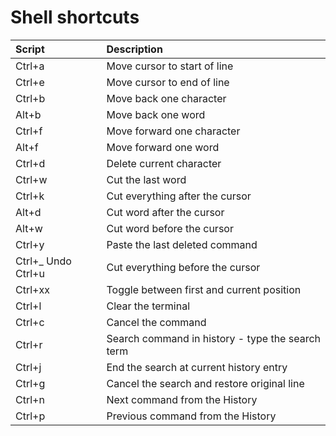 # Shell shortcuts

| Script | Description |
| :--- | :--- |
| Ctrl+a | Move cursor to start of line |
| Ctrl+e | Move cursor to end of line |
| Ctrl+b | Move back one character |
| Alt+b | Move back one word |
| Ctrl+f | Move forward one character |
| Alt+f | Move forward one word |
| Ctrl+d | Delete current character |
| Ctrl+w | Cut the last word |
| Ctrl+k | Cut everything after the cursor |
| Alt+d | Cut word after the cursor |
| Alt+w | Cut word before the cursor |
|Ctrl+y | Paste the last deleted command |
| Ctrl+_ Undo Ctrl+u | Cut everything before the cursor |
|Ctrl+xx | Toggle between first and current position |
| Ctrl+l | Clear the terminal |
| Ctrl+c | Cancel the command |
| Ctrl+r | Search command in history - type the search term |
| Ctrl+j | End the search at current history entry |
| Ctrl+g | Cancel the search and restore original line |
| Ctrl+n | Next command from the History |
| Ctrl+p | Previous command from the History |
